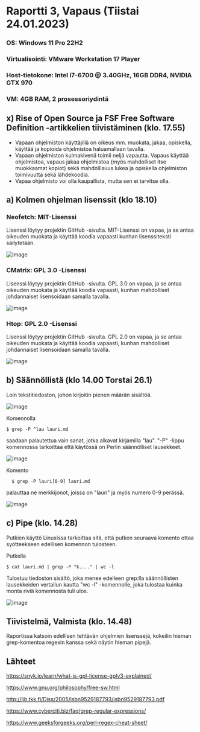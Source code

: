 # Raportti 3, Vapaus (Tiistai 24.01.2023)

### OS: Windows 11 Pro 22H2
### Virtualisointi: VMware Workstation 17 Player
### Host-tietokone: Intel i7-6700 @ 3.40GHz, 16GB DDR4, NVIDIA GTX 970
### VM: 4GB RAM, 2 prosessoriydintä



## x) Rise of Open Source ja FSF Free Software Definition -artikkelien tiivistäminen (klo. 17.55)

- Vapaan ohjelmiston käyttäjillä on oikeus mm. muokata, jakaa, opiskella, käyttää ja kopioida ohjelmistoa haluamallaan tavalla. 
- Vapaan ohjelmiston kulmakivenä toimii neljä vapautta. Vapaus käyttää ohjelmistoa, vapaus jakaa ohjelmistoa (myös mahdolliset itse muokkaamat kopiot) sekä mahdollisuus lukea ja opiskella ohjelmiston toimivuutta sekä lähdekoodia. 
- Vapaa ohjelmisto voi olla kaupallista, mutta sen ei tarvitse olla. 



## a) Kolmen ohjelman lisenssit (klo 18.10)

### Neofetch: MIT-Lisenssi
Lisenssi löytyy projektin GitHub -sivulta. MIT-Lisenssi on vapaa, ja se antaa oikeuden muokata ja käyttää koodia vapaasti kunhan lisenssiteksti säilytetään.

![image](https://user-images.githubusercontent.com/122888655/214345837-0dedbd4e-dfde-4c1e-a3e3-b3c33af662df.png)


### CMatrix: GPL 3.0 -Lisenssi
Lisenssi löytyy projektin GitHub -sivulta. GPL 3.0 on vapaa, ja se antaa oikeuden muokata ja käyttää koodia vapaasti, kunhan mahdolliset johdannaiset lisensoidaan samalla tavalla. 

![image](https://user-images.githubusercontent.com/122888655/214345773-a43b39db-d904-456b-bb84-3d9c8a0410b6.png)


### Htop: GPL 2.0 -Lisenssi
Lisenssi löytyy projektin GitHub -sivulta. GPL 2.0 on vapaa, ja se antaa oikeuden muokata ja käyttää koodia vapaasti, kunhan mahdolliset johdannaiset lisensoidaan samalla tavalla. 

![image](https://user-images.githubusercontent.com/122888655/214345712-9f654642-509b-4823-8a46-fb65fb1a1b88.png)

## b) Säännöllistä (klo 14.00 Torstai 26.1)

Loin tekstitiedoston, johon kirjoitin pienen määrän sisältöä.

![image](https://user-images.githubusercontent.com/122888655/214832027-775fcdda-97a4-4758-aa36-67121b7e01a6.png)

Komennolla    

    $ grep -P ^lau lauri.md

saadaan palautettua vain sanat, jotka alkavat kirjamilla "lau". "-P" -lippu komennossa tarkoittaa että käytössä on Perlin säännölliset lausekkeet.

![image](https://user-images.githubusercontent.com/122888655/214832742-23717241-d421-4ff2-9817-b620ddc613e0.png)

Komento 

      $ grep -P lauri[0-9] lauri.md 
      
palauttaa ne merkkijonot, joissa on "lauri" ja myös numero 0-9 perässä.

![image](https://user-images.githubusercontent.com/122888655/214833797-1fcbc5b6-bc01-49dc-9fac-ba8ef63f25aa.png)





## c) Pipe (klo. 14.28)

Putkien käyttö Linuxissa tarkoittaa sitä, että putken seuraava komento ottaa syötteekseen edellisen komennon tulosteen.

Putkella                        
            
    $ cat lauri.md | grep -P "k...." | wc -l
    
Tulostuu tiedoston sisältö, joka menee edelleen grep:lla säännöllisten lausekkeiden vertailun kautta "wc -l" -komennolle, joka tulostaa kuinka monta riviä komennosta tuli ulos. 

![image](https://user-images.githubusercontent.com/122888655/214839226-3750dae2-b127-4b7f-9b5e-e269ab2c1d08.png)

## Tiivistelmä, Valmista (klo. 14.48)

Raportissa katsoin edellisen tehtävän ohjelmien lisenssejä, kokeilin hieman grep-komentoa regexin kanssa sekä näytin hieman pipejä.

## Lähteet 

https://snyk.io/learn/what-is-gpl-license-gplv3-explained/

https://www.gnu.org/philosophy/free-sw.html

http://lib.tkk.fi/Diss/2005/isbn9529187793/isbn9529187793.pdf

https://www.cyberciti.biz/faq/grep-regular-expressions/

https://www.geeksforgeeks.org/perl-regex-cheat-sheet/
